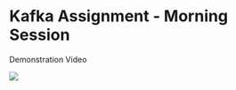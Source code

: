 # Kafka Assignment - Morning Session

Demonstration Video

<div>
    <img src = "./images/Kafka.gif">
</div>